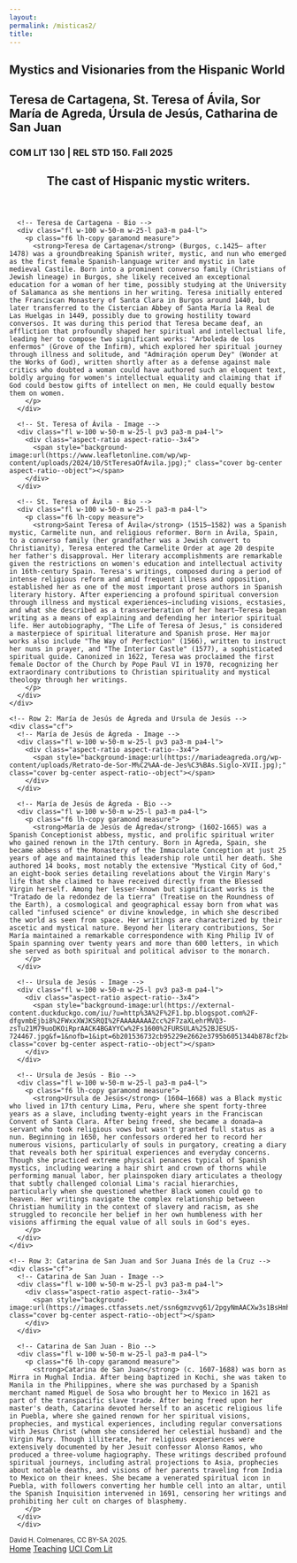```yaml
--- 
layout: 
permalink: /misticas2/
title:
---
```


<link rel="stylesheet" href="https://unpkg.com/tachyons@4.12.0/css/tachyons.min.css"/>

<!-- Header Section -->
<article class="vh-100 dt w-100 bg-orange">
  <div class="dtc v-mid tc navy ph3 ph4-l">
    <h1 class="f6 f2-m f-subheadline-l fw6 tc helvetica">Mystics and Visionaries from the Hispanic World</h1>
    <h2 class="f5 f2-m f-subheadline-l white fw5 garamond tc">Teresa de Cartagena, St. Teresa of Ávila, Sor María de Agreda, Úrsula de Jesús, Catharina de San Juan</h2>
    <h3 class="f2 fw7 ttu tracked lh-title mt0 mb3 avenir">COM LIT 130 | REL STD 150. Fall 2025</h3>
  </div>
</article>

<!-- Introduction Section -->
<article class="cf pa3 mw9 center">
  <header class="fl w-100 w-50-l pa3-m pa4-l mb3 mb5-l">
    <h2 class="lh-title f b helvetica mt0">
      The cast of Hispanic mystic writers.
    </h2>
  </header>
  
  <!-- Biographies Section -->
  <section class="fl w-100">
    <!-- Row 1: Teresa de Cartagena and St. Teresa of Ávila -->
    <div class="cf">
      <!-- Teresa de Cartagena - Image -->
      <div class="fl w-100 w-50-m w-25-l pv3 pa3-m pa4-l">
        <div class="aspect-ratio aspect-ratio--3x4">
          <span style="background-image:url(https://orchardnotes.com/wp-content/uploads/2024/03/peasants-picking-manuscript.jpg);" class="cover bg-center aspect-ratio--object"></span>
        </div>
      </div>
      
      <!-- Teresa de Cartagena - Bio -->
      <div class="fl w-100 w-50-m w-25-l pa3-m pa4-l">
        <p class="f6 lh-copy garamond measure">
          <strong>Teresa de Cartagena</strong> (Burgos, c.1425– after 1478) was a groundbreaking Spanish writer, mystic, and nun who emerged as the first female Spanish-language writer and mystic in late medieval Castile. Born into a prominent converso family (Christians of Jewish lineage) in Burgos, she likely received an exceptional education for a woman of her time, possibly studying at the University of Salamanca as she mentions in her writing. Teresa initially entered the Franciscan Monastery of Santa Clara in Burgos around 1440, but later transferred to the Cistercian Abbey of Santa María la Real de Las Huelgas in 1449, possibly due to growing hostility toward conversos. It was during this period that Teresa became deaf, an affliction that profoundly shaped her spiritual and intellectual life, leading her to compose two significant works: "Arboleda de los enfermos" (Grove of the Infirm), which explored her spiritual journey through illness and solitude, and "Admiraçión operum Dey" (Wonder at the Works of God), written shortly after as a defense against male critics who doubted a woman could have authored such an eloquent text, boldly arguing for women's intellectual equality and claiming that if God could bestow gifts of intellect on men, He could equally bestow them on women.
        </p>
      </div>

      <!-- St. Teresa of Ávila - Image -->
      <div class="fl w-100 w-50-m w-25-l pv3 pa3-m pa4-l">
        <div class="aspect-ratio aspect-ratio--3x4">
          <span style="background-image:url(https://www.leafletonline.com/wp/wp-content/uploads/2024/10/StTeresaOfAvila.jpg);" class="cover bg-center aspect-ratio--object"></span>
        </div>
      </div>
      
      <!-- St. Teresa of Ávila - Bio -->
      <div class="fl w-100 w-50-m w-25-l pa3-m pa4-l">
        <p class="f6 lh-copy measure">
          <strong>Saint Teresa of Ávila</strong> (1515–1582) was a Spanish mystic, Carmelite nun, and religious reformer. Born in Ávila, Spain, to a converso family (her grandfather was a Jewish convert to Christianity), Teresa entered the Carmelite Order at age 20 despite her father's disapproval. Her literary accomplishments are remarkable given the restrictions on women's education and intellectual activity in 16th-century Spain. Teresa's writings, composed during a period of intense religious reform and amid frequent illness and opposition, established her as one of the most important prose authors in Spanish literary history. After experiencing a profound spiritual conversion through illness and mystical experiences—including visions, ecstasies, and what she described as a transverberation of her heart—Teresa began writing as a means of explaining and defending her interior spiritual life. Her autobiography, "The Life of Teresa of Jesus," is considered a masterpiece of spiritual literature and Spanish prose. Her major works also include "The Way of Perfection" (1566), written to instruct her nuns in prayer, and "The Interior Castle" (1577), a sophisticated spiritual guide. Canonized in 1622, Teresa was proclaimed the first female Doctor of the Church by Pope Paul VI in 1970, recognizing her extraordinary contributions to Christian spirituality and mystical theology through her writings.      
        </p>
      </div>
    </div>

    <!-- Row 2: María de Jesús de Ágreda and Ursula de Jesús -->
    <div class="cf">
      <!-- María de Jesús de Ágreda - Image -->
      <div class="fl w-100 w-50-m w-25-l pv3 pa3-m pa4-l">
        <div class="aspect-ratio aspect-ratio--3x4">
          <span style="background-image:url(https://mariadeagreda.org/wp-content/uploads/Retrato-de-Sor-M%C2%AA-de-Jes%C3%BAs.Siglo-XVII.jpg);" class="cover bg-center aspect-ratio--object"></span>
        </div>
      </div>
      
      <!-- María de Jesús de Ágreda - Bio -->
      <div class="fl w-100 w-50-m w-25-l pa3-m pa4-l">
        <p class="f6 lh-copy garamond measure">
          <strong>María de Jesús de Ágreda</strong> (1602-1665) was a Spanish Conceptionist abbess, mystic, and prolific spiritual writer who gained renown in the 17th century. Born in Ágreda, Spain, she became abbess of the Monastery of the Immaculate Conception at just 25 years of age and maintained this leadership role until her death. She authored 14 books, most notably the extensive "Mystical City of God," an eight-book series detailing revelations about the Virgin Mary's life that she claimed to have received directly from the Blessed Virgin herself. Among her lesser-known but significant works is the "Tratado de la redondez de la tierra" (Treatise on the Roundness of the Earth), a cosmological and geographical essay born from what was called "infused science" or divine knowledge, in which she described the world as seen from space. Her writings are characterized by their ascetic and mystical nature. Beyond her literary contributions, Sor María maintained a remarkable correspondence with King Philip IV of Spain spanning over twenty years and more than 600 letters, in which she served as both spiritual and political advisor to the monarch. 
        </p>
      </div>

      <!-- Ursula de Jesús - Image -->
      <div class="fl w-100 w-50-m w-25-l pv3 pa3-m pa4-l">
        <div class="aspect-ratio aspect-ratio--3x4">
          <span style="background-image:url(https://external-content.duckduckgo.com/iu/?u=http%3A%2F%2F1.bp.blogspot.com%2F-dfgvmbEjbi8%2FWxxXWJKSRQI%2FAAAAAAAAZcc%2F7zaXLehrMVQ3-zsTu21M79uoDKOiRprAACK4BGAYYCw%2Fs1600%2FURSULA%252BJESUS-724467.jpg&f=1&nofb=1&ipt=6b201536732cb95229e2662e3795b6051344b878cf2b40e6cb0ca159f75507f3&ipo=images);" class="cover bg-center aspect-ratio--object"></span>
        </div>
      </div>
      
      <!-- Ursula de Jesús - Bio -->
      <div class="fl w-100 w-50-m w-25-l pa3-m pa4-l">
        <p class="f6 lh-copy garamond measure">
          <strong>Ursula de Jesús</strong> (1604–1668) was a Black mystic who lived in 17th century Lima, Peru, where she spent forty-three years as a slave, including twenty-eight years in the Franciscan Convent of Santa Clara. After being freed, she became a donada—a servant who took religious vows but wasn't granted full status as a nun. Beginning in 1650, her confessors ordered her to record her numerous visions, particularly of souls in purgatory, creating a diary that reveals both her spiritual experiences and everyday concerns. Though she practiced extreme physical penances typical of Spanish mystics, including wearing a hair shirt and crown of thorns while performing manual labor, her plainspoken diary articulates a theology that subtly challenged colonial Lima's racial hierarchies, particularly when she questioned whether Black women could go to heaven. Her writings navigate the complex relationship between Christian humility in the context of slavery and racism, as she struggled to reconcile her belief in her own humbleness with her visions affirming the equal value of all souls in God's eyes.
        </p>
      </div>
    </div>

    <!-- Row 3: Catarina de San Juan and Sor Juana Inés de la Cruz -->
    <div class="cf">
      <!-- Catarina de San Juan - Image -->
      <div class="fl w-100 w-50-m w-25-l pv3 pa3-m pa4-l">
        <div class="aspect-ratio aspect-ratio--3x4">
          <span style="background-image:url(https://images.ctfassets.net/ssn6gmzvvg61/2pgyNmAACXw3s1BsHmhWfV/21af894d3f3f1330ed71f424fc38b869/MughalArtistDetail2.jpg);" class="cover bg-center aspect-ratio--object"></span>
        </div>
      </div>
      
      <!-- Catarina de San Juan - Bio -->
      <div class="fl w-100 w-50-m w-25-l pa3-m pa4-l">
        <p class="f6 lh-copy garamond measure">
          <strong>Catarina de San Juan</strong> (c. 1607-1688) was born as Mirra in Mughal India. After being baptized in Kochi, she was taken to Manila in the Philippines, where she was purchased by a Spanish merchant named Miguel de Sosa who brought her to Mexico in 1621 as part of the transpacific slave trade. After being freed upon her master's death, Catarina devoted herself to an ascetic religious life in Puebla, where she gained renown for her spiritual visions, prophecies, and mystical experiences, including regular conversations with Jesus Christ (whom she considered her celestial husband) and the Virgin Mary. Though illiterate, her religious experiences were extensively documented by her Jesuit confessor Alonso Ramos, who produced a three-volume hagiography. These writings described profound spiritual journeys, including astral projections to Asia, prophecies about notable deaths, and visions of her parents traveling from India to Mexico on their knees. She became a venerated spiritual icon in Puebla, with followers converting her humble cell into an altar, until the Spanish Inquisition intervened in 1691, censoring her writings and prohibiting her cult on charges of blasphemy.
        </p>
      </div>
      </div>

  </section>
</article>

<!-- Footer -->
<footer class="pv4 ph3 ph5-m bg-orange ph6-l mid-gray">
  <small class="f6 db light-gray code tc">David H. Colmenares, CC BY-SA 2025.</small>
  <div class="tc code mt3">
    <a href="http://dhcg.xyz" title="Home" class="f6 dib ph2 link white dim">Home</a>
    <a href="/courses/" title="Courses" class="f6 dib ph2 link white dim">Teaching</a>
    <a href="https://www.humanities.uci.edu/complit" title="UCI" class="f6 dib ph2 link white dim">UCI Com Lit</a>
  </div>
</footer>
